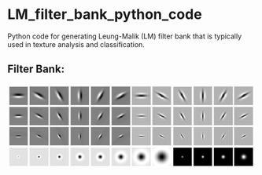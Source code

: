 # LM_filter_bank_python_code
Python code for generating Leung-Malik (LM) filter bank that is typically used in texture analysis and classification.

## Filter Bank:
![screenshot](https://github.com/CVDLBOT/LM_filter_bank_python_code/blob/master/lmfilters.jpg)
